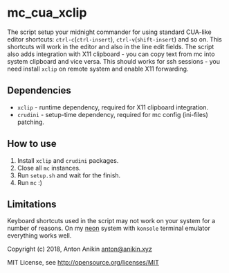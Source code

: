 # mc_cua_xclip

The script setup your midnight commander for using standard CUA-like editor shortcuts: `ctrl-c`(`ctrl-insert`), `ctrl-v`(`shift-insert`) and so on. This shortcuts will work in the editor and also in the line edit fields. The script also adds integration with X11 clipboard - you can copy text from mc into system clipboard and vice versa. This should works for ssh sessions - you need install `xclip` on remote system and enable X11 forwarding.

## Dependencies
* `xclip` - runtime dependency, required for X11 clipboard integration.
* `crudini` - setup-time dependency, required for mc config (ini-files) patching.

## How to use
1. Install `xclip` and `crudini` packages.
1. Close all `mc` instances.
1. Run `setup.sh` and wait for the finish.
1. Run `mc` :)

## Limitations
Keyboard shortcuts used in the script may not work on your system for a number of reasons. On my [neon](https://neon.kde.org) system with `konsole` terminal emulator everything works well.

Copyright (c) 2018, Anton Anikin <anton@anikin.xyz>

MIT License, see http://opensource.org/licenses/MIT
